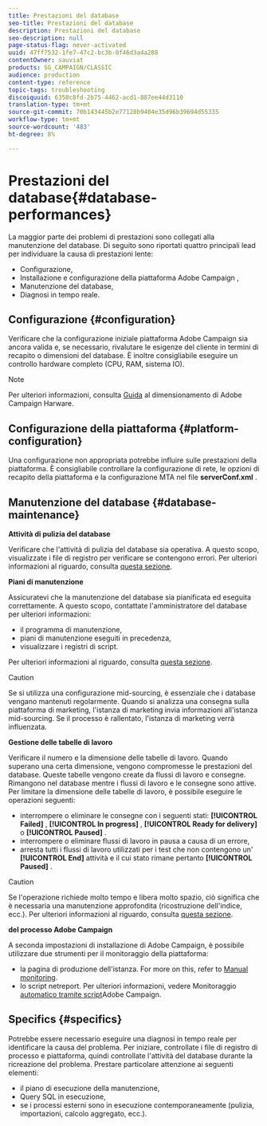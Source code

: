 ```yaml
---
title: Prestazioni del database
seo-title: Prestazioni del database
description: Prestazioni del database
seo-description: null
page-status-flag: never-activated
uuid: 47ff7532-1fe7-47c2-bc3b-0f46d3a4a288
contentOwner: sauviat
products: SG_CAMPAIGN/CLASSIC
audience: production
content-type: reference
topic-tags: troubleshooting
discoiquuid: 6358c8fd-2b75-4462-acd1-887ee44d3110
translation-type: tm+mt
source-git-commit: 70b143445b2e77128b9404e35d96b39694d55335
workflow-type: tm+mt
source-wordcount: '483'
ht-degree: 8%

---
```



# Prestazioni del database{#database-performances}

La maggior parte dei problemi di prestazioni sono collegati alla manutenzione del database. Di seguito sono riportati quattro principali lead per individuare la causa di prestazioni lente:

* Configurazione,
* Installazione e configurazione della piattaforma Adobe Campaign ,
* Manutenzione del database,
* Diagnosi in tempo reale.

## Configurazione {#configuration}

Verificare che la configurazione iniziale  piattaforma Adobe Campaign sia ancora valida e, se necessario, rivalutare le esigenze del cliente in termini di recapito o dimensioni del database. È inoltre consigliabile eseguire un controllo hardware completo (CPU, RAM, sistema IO).

>[!NOTE]
>
>Per ulteriori informazioni, consulta [Guida](https://helpx.adobe.com/it/campaign/kb/hardware-sizing-guide.html) al dimensionamento di Adobe Campaign Harware.

## Configurazione della piattaforma {#platform-configuration}

Una configurazione non appropriata potrebbe influire sulle prestazioni della piattaforma. È consigliabile controllare la configurazione di rete, le opzioni di recapito della piattaforma e la configurazione MTA nel file **serverConf.xml** .

## Manutenzione del database {#database-maintenance}

**Attività di pulizia del database**

Verificare che l&#39;attività di pulizia del database sia operativa. A questo scopo, visualizzate i file di registro per verificare se contengono errori. Per ulteriori informazioni al riguardo, consulta [questa sezione](../../production/using/database-cleanup-workflow.md).

**Piani di manutenzione**

Assicuratevi che la manutenzione del database sia pianificata ed eseguita correttamente. A questo scopo, contattate l&#39;amministratore del database per ulteriori informazioni:

* il programma di manutenzione,
* piani di manutenzione eseguiti in precedenza,
* visualizzare i registri di script.

Per ulteriori informazioni al riguardo, consulta [questa sezione](../../production/using/recommendations.md).

>[!CAUTION]
>
>Se si utilizza una configurazione mid-sourcing, è essenziale che i database vengano mantenuti regolarmente. Quando si analizza una consegna sulla piattaforma di marketing, l&#39;istanza di marketing invia informazioni all&#39;istanza mid-sourcing. Se il processo è rallentato, l&#39;istanza di marketing verrà influenzata.

**Gestione delle tabelle di lavoro**

Verificare il numero e la dimensione delle tabelle di lavoro. Quando superano una certa dimensione, vengono compromesse le prestazioni del database. Queste tabelle vengono create da flussi di lavoro e consegne. Rimangono nel database mentre i flussi di lavoro e le consegne sono attive. Per limitare la dimensione delle tabelle di lavoro, è possibile eseguire le operazioni seguenti:

* interrompere o eliminare le consegne con i seguenti stati: **[!UICONTROL Failed]** , **[!UICONTROL In progress]** , **[!UICONTROL Ready for delivery]** o **[!UICONTROL Paused]** .
* interrompere o eliminare flussi di lavoro in pausa a causa di un errore,
* arresta tutti i flussi di lavoro utilizzati per i test che non contengono un&#39; **[!UICONTROL End]** attività e il cui stato rimane pertanto **[!UICONTROL Paused]** .

>[!CAUTION]
>
>Se l&#39;operazione richiede molto tempo e libera molto spazio, ciò significa che è necessaria una manutenzione approfondita (ricostruzione dell&#39;indice, ecc.). Per ulteriori informazioni al riguardo, consulta [questa sezione](../../production/using/recommendations.md).

**del processo Adobe Campaign**

A seconda  impostazioni di installazione di Adobe Campaign, è possibile utilizzare due strumenti per il monitoraggio della piattaforma:

* la pagina di produzione dell&#39;istanza. For more on this, refer to [Manual monitoring](../../production/using/monitoring-processes.md#manual-monitoring).
* lo script netreport. Per ulteriori informazioni, vedere Monitoraggio [automatico tramite  script](../../production/using/monitoring-processes.md#automatic-monitoring-via-adobe-campaign-scripts)Adobe Campaign.

## Specifics {#specifics}

Potrebbe essere necessario eseguire una diagnosi in tempo reale per identificare la causa del problema. Per iniziare, controllate i file di registro di processo e piattaforma, quindi controllate l&#39;attività del database durante la ricreazione del problema. Prestare particolare attenzione ai seguenti elementi:

* il piano di esecuzione della manutenzione,
* Query SQL in esecuzione,
* se i processi esterni sono in esecuzione contemporaneamente (pulizia, importazioni, calcolo aggregato, ecc.).

